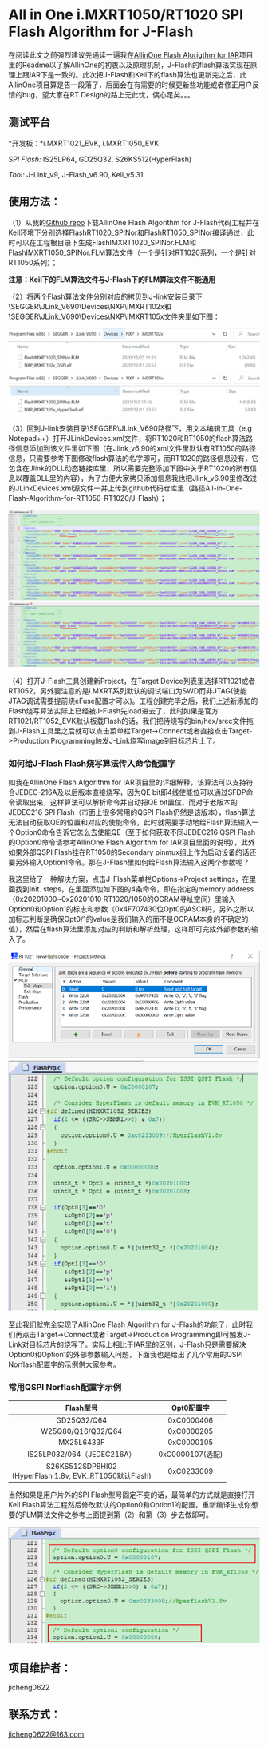 # All in One i.MXRT1050/RT1020 SPI Flash Algorithm for J-Flash

在阅读此文之前强烈建议先通读一遍我在[AllinOne Flash Alorigthm for IAR](https://github.com/jicheng0622/All-in-One-Flash-Algorithm-for-RT1050-RT1020/tree/master/IAR)项目里的Readme以了解AllinOne的初衷以及原理机制，J-Flash的flash算法实现在原理上跟IAR下是一致的。此次把J-Flash和Keil下的flash算法也更新完之后，此AllinOne项目算是告一段落了，后面会在有需要的时候更新些功能或者修正用户反馈的bug，望大家在RT Design的路上无此忧，偶心足矣。。。

## 测试平台

*开发板：*i.MXRT1021_EVK, i.MXRT1050_EVK

*SPI Flash:* IS25LP64, GD25Q32, S26KS512(HyperFlash)

*Tool:* J-Link_v9, J-Flash_v6.90, Keil_v5.31

## 使用方法：

（1）从我的[Github repo](https://github.com/jicheng0622/All-in-One-Flash-Algorithm-for-RT1050-RT1020)下载AllinOne Flash Algorithm for J-Flash代码工程并在Keil环境下分别选择FlashRT1020_SPINor和FlashRT1050_SPINor编译通过，此时可以在工程根目录下生成FlashIMXRT1020_SPINor.FLM和FlashIMXRT1050_SPINor.FLM算法文件（一个是针对RT1020系列，一个是针对RT1050系列）；

**注意：Keil下的FLM算法文件与J-Flash下的FLM算法文件不能通用**

（2）将两个Flash算法文件分别对应的拷贝到J-link安装目录下\SEGGER\JLink_V690\Devices\NXP\iMXRT102x和\SEGGER\JLink_V690\Devices\NXP\iMXRT105x文件夹里如下图：

<img src="Figures/RT102x_JlinkPath.JPG" alt="RT102x_JlinkPath" style="zoom:67%;" />

<img src="Figures/RT105x_JlinkPath.JPG" alt="RT105x_JlinkPath" style="zoom:67%;" />

（3）回到J-link安装目录\SEGGER\JLink_V690路径下，用文本编辑工具（e.g Notepad++）打开JLinkDevices.xml文件，将RT1020和RT1050的flash算法路径信息添加到该文件里如下图（在Jlink_v6.90的xml文件里默认有RT1050的路径信息，只需要参考下图修改flash算法的名字即可，而RT1020的路径信息没有，它包含在Jlink的DLL动态链接库里，所以需要完整添加下图中关于RT1020的所有信息以覆盖DLL里的内容），为了方便大家拷贝添加信息我也把Jlink_v6.90里修改过的JLinkDevices.xml源文件一并上传到github代码仓库里（路径All-in-One-Flash-Algorithm-for-RT1050-RT1020/J-Flash）；

<img src="Figures/jlinkdevice_RT1020.png" alt="image-20210102174332114" style="zoom:67%;" />

<img src="Figures/jlinkdevice_RT1050.png" alt="image-20210102194923129" style="zoom:67%;" />

（4）打开J-Flash工具创建新Project，在Target Device列表里选择RT1021或者RT1052，另外要注意的是i.MXRT系列默认的调试端口为SWD而非JTAG(使能JTAG调试需要提前烧eFuse配置才可以)。工程创建完毕之后，我们上述新添加的Flash烧写算法实际上已经被J-Flash先load进去了，此时如果是官方RT1021/RT1052_EVK默认板载Flash的话，我们把待烧写的bin/hex/srec文件拖到J-Flash工具里之后就可以点击菜单栏Target->Connect或者直接点击Target->Production Programming触发J-Link烧写image到目标芯片上了。

### 如何给J-Flash Flash烧写算法传入命令配置字

如我在AllinOne Flash Algorithm for IAR项目里的详细解释，该算法可以支持符合JEDEC-216A及以后版本直接烧写，因为QE bit即4线使能位可以通过SFDP命令读取出来，这样算法可以解析命令并自动把QE bit置位，而对于老版本的JEDEC216 SPI Flash（市面上很多常用的QSPI Flash仍然是该版本），flash算法无法自动获取QE的位置和对应的使能命令，此时就需要手动地给Flash算法输入一个Option0命令告诉它怎么去使能QE（至于如何获取不同JEDEC216 QSPI Flash的Option0命令请参考AllinOne Flash Algorithm for IAR项目里面的说明），此外如果外部QSPI Flash挂在RT1050的Secondary pinmux组上作为启动设备的话还要另外输入Option1命令。那在J-Flash里如何给Flash算法输入这两个参数呢？

我这里给了一种解决方案，点击J-Flash菜单栏Options->Project settings，在里面找到Init. steps，在里面添加如下图的4条命令，即在指定的memory address（0x20201000~0x20201010 RT1020/1050的OCRAM寻址空间）里输入Option0和Option1的标志和参数（0x4F707430位Opt0的ASCII码，另外之所以加标志判断是确保Opt0/1的value是我们输入的而不是OCRAM本身的不确定的值），然后在flash算法里添加对应的判断和解析处理，这样即可完成外部参数的输入了。

<img src="Figures/Project_Settings_for_Opt.png" alt="Project_Settings_for_Opt" style="zoom:67%;" />

<img src="Figures/options_handle_at_keil.png" alt="options_handle_at_keil" style="zoom:67%;" />

至此我们就完全实现了AllinOne Flash Algorithm for J-Flash的功能了，此时我们再点击Target->Connect或者Target->Production Programming即可触发J-Link对目标芯片的烧写了。实际上相比于IAR里的区别，J-Flash只是需要解决Option0和Option1的外部参数输入问题，下面我也是给出了几个常用的QSPI Norflash配置字的示例供大家参考。

### 常用QSPI Norflash配置字示例

|                          Flash型号                           |    Opt0配置字    |
| :----------------------------------------------------------: | :--------------: |
|                         GD25Q32/Q64                          |    0xC0000406    |
|                      W25Q80/Q16/Q32/Q64                      |    0xC0000205    |
|                          MX25L6433F                          |    0xC0000105    |
|                  IS25LP032/064（JEDEC216A）                  | 0xC0000107(选配) |
| S26KS512SDPBHI02<br />(HyperFlash 1.8v, EVK_RT1050默认Flash) |    0xC0233009    |

当然如果是用户片外的SPI Flash型号固定不变的话，最简单的方式就是直接打开Keil Flash算法工程然后修改默认的Option0和Option1的配置，重新编译生成你想要的FLM算法文件之参考上面提到第（2）和第（3）步去做即可。

<img src="Figures/DefaultOptions.png" alt="DefaultOptions" style="zoom:67%;" />

## 项目维护者：

jicheng0622

## 联系方式：

jicheng0622@163.com